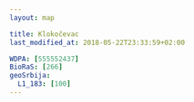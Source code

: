 ```yaml
---
layout: map

title: Klokočevac
last_modified_at: 2018-05-22T23:33:59+02:00

WDPA: [555552437]
BioRaS: [266]
geoSrbija:
  L1_183: [100]
---
```

